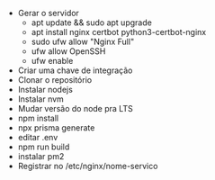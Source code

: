 * Gerar o servidor
	* apt update && sudo apt upgrade
	* apt install nginx certbot python3-certbot-nginx
	* sudo ufw allow "Nginx Full"
	* ufw allow OpenSSH
	* ufw enable
* Criar uma chave de integração
* Clonar o repositório
* Instalar nodejs
* Instalar nvm
* Mudar versão do node pra LTS
* npm install
* npx prisma generate
* editar .env
* npm run build
* instalar pm2
* Registrar no /etc/nginx/nome-servico

